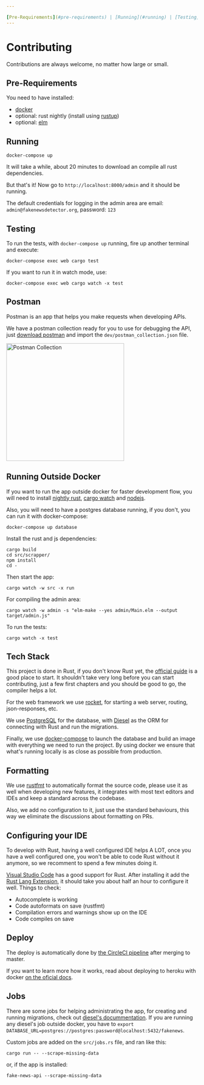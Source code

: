 ```yaml
---

[Pre-Requirements](#pre-requirements) | [Running](#running) | [Testing](#testing) | [Postman](#postman) | [Running outside docker](#running-outside-docker) | [Tech Stack](#tech-stack) | [Formatting](#formatting) | [Deploy](#deploy) | [Jobs](#jobs)
---
```


# Contributing

Contributions are always welcome, no matter how large or small.

## Pre-Requirements

You need to have installed:

* [docker](https://www.docker.com/docker)
* optional: rust nightly (install using [rustup](https://www.rustup.rs/))
* optional: [elm](https://guide.elm-lang.org/install.html)

## Running

```
docker-compose up
```

It will take a while, about 20 minutes to download an compile all rust dependencies.

But that's it! Now go to `http://localhost:8000/admin` and it should be running.

The default credentials for logging in the admin area are email: `admin@fakenewsdetector.org`, password: `123`

## Testing

To run the tests, with `docker-compose up` running, fire up another terminal and execute:

`docker-compose exec web cargo test`

If you want to run it in watch mode, use:

`docker-compose exec web cargo watch -x test`

## Postman

Postman is an app that helps you make requests when developing APIs.

We have a postman collection ready for you to use for debugging the API, just [download postman](https://www.getpostman.com/) and import the `dev/postman_collection.json` file.

<img width="310" src="https://user-images.githubusercontent.com/792201/31867369-ff4e8060-b76c-11e7-9ea8-2ddbfebec215.png" alt="Postman Collection">

## Running Outside Docker

If you want to run the app outside docker for faster development flow, you will need to install [nightly rust](https://doc.rust-lang.org/1.2.0/book/nightly-rust.html), [cargo watch](https://github.com/passcod/cargo-watch) and [nodejs](https://nodejs.org/en/).

Also, you will need to have a postgres database running, if you don't, you can run it with docker-compose:

```
docker-compose up database
```

Install the rust and js dependencies:

```
cargo build
cd src/scrapper/
npm install
cd -
```

Then start the app:

```
cargo watch -w src -x run
```

For compiling the admin area:

```
cargo watch -w admin -s "elm-make --yes admin/Main.elm --output target/admin.js"
```

To run the tests:

```
cargo watch -x test
```

## Tech Stack

This project is done in Rust, if you don't know Rust yet, the [official guide](https://doc.rust-lang.org/stable/book/) is a good place to start. It shouldn't take very long before you can start contributing, just a few first chapters and you should be good to go, the compiler helps a lot.

For the web framework we use [rocket](https://rocket.rs/), for starting a web server, routing, json-responses, etc.

We use [PostgreSQL](https://www.postgresql.org/) for the database, with [Diesel](http://diesel.rs/) as the ORM for connecting with Rust and run the migrations.

Finally, we use [docker-compose](https://docs.docker.com/compose/) to launch the database and build an image with everything we need to run the project. By using docker we ensure that what's running locally is as close as possible from production.

## Formatting

We use [rustfmt](https://github.com/rust-lang-nursery/rustfmt) to automatically format the source code, please use it as well when developing new features, it integrates with most text editors and IDEs and keep a standard across the codebase.

Also, we add no configuration to it, just use the standard behaviours, this way we eliminate the discussions about formatting on PRs.

## Configuring your IDE

To develop with Rust, having a well configured IDE helps A LOT, once you have a well configured one, you won't be able to code Rust without it anymore, so we recomment to spend a few minutes doing it.

[Visual Studio Code](https://code.visualstudio.com/) has a good support for Rust. After installing it add the [Rust Lang Extension](https://marketplace.visualstudio.com/items?itemName=kalitaalexey.vscode-rust), it should take you about half an hour to configure it well. Things to check:

* Autocomplete is working
* Code autoformats on save (rustfmt)
* Compilation errors and warnings show up on the IDE
* Code compiles on save

## Deploy

The deploy is automatically done by [the CircleCI pipeline](https://circleci.com/gh/fake-news-detector/api) after merging to master.

If you want to learn more how it works, read about deploying to heroku with docker [on the oficial docs](https://devcenter.heroku.com/articles/container-registry-and-runtime).

## Jobs

There are some jobs for helping administrating the app, for creating and running migrations, check out [diesel's docummentation](http://diesel.rs/). If you are running any diesel's job outside docker, you have to `export DATABASE_URL=postgres://postgres:password@localhost:5432/fakenews`.

Custom jobs are added on the `src/jobs.rs` file, and ran like this:

```
cargo run -- --scrape-missing-data
```

or, if the app is installed:

```
fake-news-api --scrape-missing-data
```
